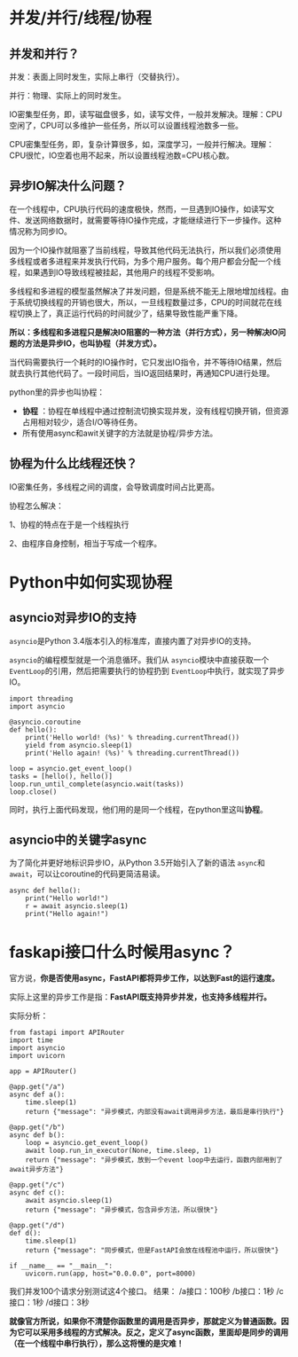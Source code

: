 # 并发/并行/线程/协程

## 并发和并行？

并发：表面上同时发生，实际上串行（交替执行）。

并行：物理、实际上的同时发生。

IO密集型任务，即，读写磁盘很多，如，读写文件，一般并发解决。理解：CPU空闲了，CPU可以多维护一些任务，所以可以设置线程池数多一些。

CPU密集型任务，即，复杂计算很多，如，深度学习，一般并行解决。理解：CPU很忙，IO空着也用不起来，所以设置线程池数=CPU核心数。

## 异步IO解决什么问题？

在一个线程中，CPU执行代码的速度极快，然而，一旦遇到IO操作，如读写文件、发送网络数据时，就需要等待IO操作完成，才能继续进行下一步操作。这种情况称为同步IO。

因为一个IO操作就阻塞了当前线程，导致其他代码无法执行，所以我们必须使用多线程或者多进程来并发执行代码，为多个用户服务。每个用户都会分配一个线程，如果遇到IO导致线程被挂起，其他用户的线程不受影响。

多线程和多进程的模型虽然解决了并发问题，但是系统不能无上限地增加线程。由于系统切换线程的开销也很大，所以，一旦线程数量过多，CPU的时间就花在线程切换上了，真正运行代码的时间就少了，结果导致性能严重下降。

**所以：多线程和多进程只是解决IO阻塞的一种方法（并行方式），另一种解决IO问题的方法是异步IO，也叫协程（并发方式）。**

当代码需要执行一个耗时的IO操作时，它只发出IO指令，并不等待IO结果，然后就去执行其他代码了。一段时间后，当IO返回结果时，再通知CPU进行处理。

python里的异步也叫协程：

* **协程** ：协程在单线程中通过控制流切换实现并发，没有线程切换开销，但资源占用相对较少，适合I/O等待任务。
* 所有使用async和awit关键字的方法就是协程/异步方法。

## 协程为什么比线程还快？

IO密集任务，多线程之间的调度，会导致调度时间占比更高。

协程怎么解决：

1、协程的特点在于是一个线程执行

2、由程序自身控制，相当于写成一个程序。


# Python中如何实现协程

## asyncio对异步IO的支持

`asyncio`是Python 3.4版本引入的标准库，直接内置了对异步IO的支持。

`asyncio`的编程模型就是一个消息循环。我们从 `asyncio`模块中直接获取一个 `EventLoop`的引用，然后把需要执行的协程扔到 `EventLoop`中执行，就实现了异步IO。

```
import threading
import asyncio

@asyncio.coroutine
def hello():
    print('Hello world! (%s)' % threading.currentThread())
    yield from asyncio.sleep(1)
    print('Hello again! (%s)' % threading.currentThread())

loop = asyncio.get_event_loop()
tasks = [hello(), hello()]
loop.run_until_complete(asyncio.wait(tasks))
loop.close()
```

同时，执行上面代码发现，他们用的是同一个线程，在python里这叫**协程**。

## asyncio中的关键字async

为了简化并更好地标识异步IO，从Python 3.5开始引入了新的语法 `async`和 `await`，可以让coroutine的代码更简洁易读。

```
async def hello():
    print("Hello world!")
    r = await asyncio.sleep(1)
    print("Hello again!")
```



# faskapi接口什么时候用async？

官方说，**你是否使用async，FastAPI都将异步工作，以达到Fast的运行速度。**

实际上这里的异步工作是指：**FastAPI既支持异步并发，也支持多线程并行。**

实际分析：

```
from fastapi import APIRouter
import time
import asyncio
import uvicorn

app = APIRouter()

@app.get("/a")
async def a():
    time.sleep(1)
    return {"message": "异步模式，内部没有await调用异步方法，最后是串行执行"}

@app.get("/b")
async def b():
    loop = asyncio.get_event_loop()
    await loop.run_in_executor(None, time.sleep, 1)
    return {"message": "异步模式，放到一个event loop中去运行，函数内部用到了await异步方法"}

@app.get("/c")
async def c():
    await asyncio.sleep(1)
    return {"message": "异步模式，包含异步方法，所以很快"}

@app.get("/d")
def d():
    time.sleep(1)
    return {"message": "同步模式，但是FastAPI会放在线程池中运行，所以很快"}

if __name__ == "__main__":
    uvicorn.run(app, host="0.0.0.0", port=8000)
```

我们并发100个请求分别测试这4个接口。
结果：
/a接口：100秒
/b接口：1秒
/c接口：1秒
/d接口：3秒

**就像官方所说，如果你不清楚你函数里的调用是否异步，那就定义为普通函数。因为它可以采用多线程的方式解决。反之，定义了async函数，里面却是同步的调用（在一个线程中串行执行），那么这将慢的是灾难！**
